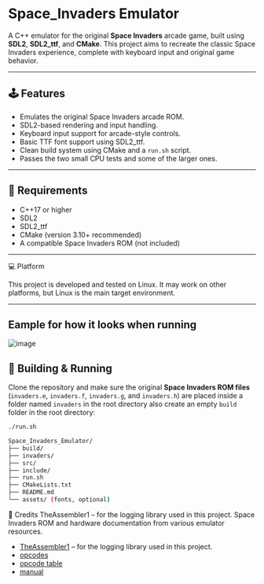 # Space_Invaders Emulator

A C++ emulator for the original **Space Invaders** arcade game, built using **SDL2**, **SDL2_ttf**, and **CMake**. This project aims to recreate the classic Space Invaders experience, complete with keyboard input and original game behavior.

---

## 🕹️ Features

- Emulates the original Space Invaders arcade ROM.
- SDL2-based rendering and input handling.
- Keyboard input support for arcade-style controls.
- Basic TTF font support using SDL2_ttf.
- Clean build system using CMake and a `run.sh` script.
- Passes the two small CPU tests and some of the larger ones.

---

## 🔧 Requirements

- C++17 or higher
- SDL2
- SDL2_ttf
- CMake (version 3.10+ recommended)
- A compatible Space Invaders ROM (not included)

--- 

💻 Platform

This project is developed and tested on Linux. It may work on other platforms, but Linux is the main target environment.

---

## Eample for how it looks when running
![image](https://github.com/user-attachments/assets/acd3f249-bd84-46b1-9512-f9770fc4e94d)


## 🚀 Building & Running

Clone the repository and make sure the original **Space Invaders ROM files** (`invaders.e`, `invaders.f`, `invaders.g`, and `invaders.h`) are placed inside a folder named `invaders` in the root directory
also create an empty `build` folder in the root directory:

```bash
./run.sh

Space_Invaders_Emulator/
├── build/
├── invaders/
├── src/
├── include/
├── run.sh
├── CMakeLists.txt
├── README.md
└── assets/ (fonts, optional)
```

🙏 Credits
TheAssembler1 – for the logging library used in this project.
Space Invaders ROM and hardware documentation from various emulator resources.
- [TheAssembler1](https://github.com/TheAssembler1) – for the logging library used in this project.
- [opcodes](https://grantmestrength.github.io/RetroComputerInstructionManual/intel8080.html)
- [opcode table](https://pastraiser.com/cpu/i8080/i8080_opcodes.html)
- [manual](https://altairclone.com/downloads/manuals/8080%20Programmers%20Manual.pdf)

